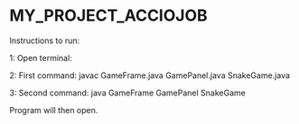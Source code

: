 # MY_PROJECT_ACCIOJOB

Instructions to run: 

1: Open terminal: 

2: First command: javac GameFrame.java GamePanel.java SnakeGame.java

3: Second command: java GameFrame GamePanel SnakeGame

Program will then open.

